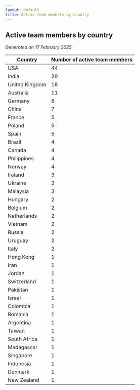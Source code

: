 ```yaml
---
layout: default
title: Active team members by country
---
```

## Active team members by country
*Generated on 17 February 2025*

| Country | Number of active team members |
| --- | --- |
| USA | 44 |
| India | 20 |
| United Kingdom | 18 |
| Australia | 11 |
| Germany | 8 |
| China | 7 |
| France | 5 |
| Poland | 5 |
| Spain | 5 |
| Brazil | 4 |
| Canada | 4 |
| Philippines | 4 |
| Norway | 4 |
| Ireland | 3 |
| Ukraine | 3 |
| Malaysia | 3 |
| Hungary | 2 |
| Belgium | 2 |
| Netherlands | 2 |
| Vietnam | 2 |
| Russia | 2 |
| Uruguay | 2 |
| Italy | 2 |
| Hong Kong | 1 |
| Iran | 1 |
| Jordan | 1 |
| Switzerland | 1 |
| Pakistan | 1 |
| Israel | 1 |
| Colombia | 1 |
| Romania | 1 |
| Argentina | 1 |
| Taiwan | 1 |
| South Africa | 1 |
| Madagascar | 1 |
| Singapore | 1 |
| Indonesia | 1 |
| Denmark | 1 |
| New Zealand | 1 |
